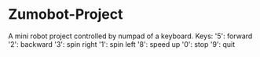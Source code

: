 # Zumobot-Project
A mini robot project controlled by numpad of a keyboard.
Keys:
'5': forward
'2': backward
'3': spin right
'1': spin left
'8': speed up
'0': stop
'9': quit
